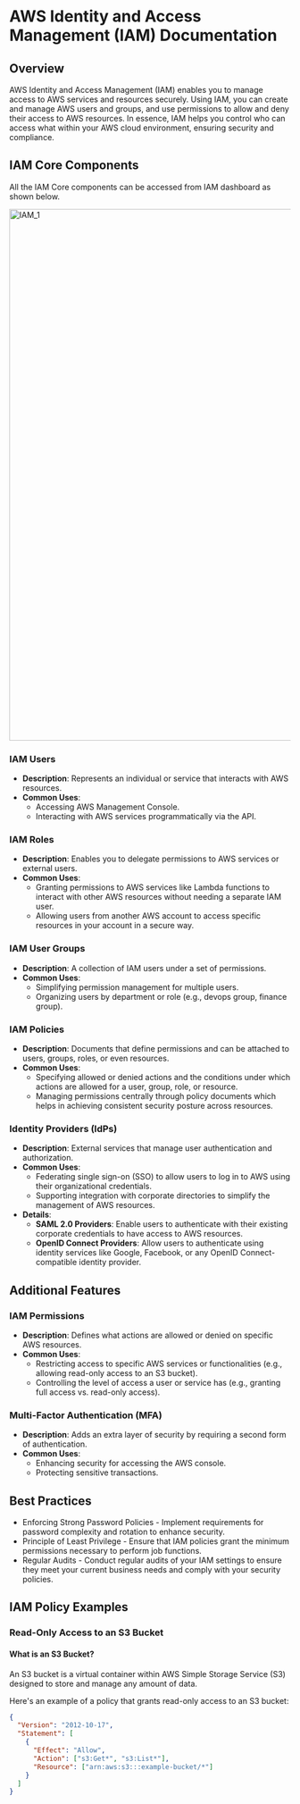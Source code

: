 # AWS Identity and Access Management (IAM) Documentation

## Overview
AWS Identity and Access Management (IAM) enables you to manage access to AWS services and resources securely. 
Using IAM, you can create and manage AWS users and groups, and use permissions to allow and deny their access to AWS resources.
In essence, IAM helps you control who can access what within your AWS cloud environment, ensuring security and compliance.

## IAM Core Components
All the IAM Core components can be accessed from IAM dashboard as shown below.

<img width="952" alt="IAM_1" src="https://github.com/sarutlaa/tinitiate-aws-glue/assets/141533429/60440f5c-809f-4072-9f71-791f250c5fab">

### IAM Users
- **Description**: Represents an individual or service that interacts with AWS resources.
- **Common Uses**:
  - Accessing AWS Management Console.
  - Interacting with AWS services programmatically via the API.
 
### IAM Roles
- **Description**: Enables you to delegate permissions to AWS services or external users.
- **Common Uses**:
  - Granting permissions to AWS services like Lambda functions to interact with other AWS resources without needing a separate IAM user.
  - Allowing users from another AWS account to access specific resources in your account in a secure way.
  
### IAM User Groups
- **Description**: A collection of IAM users under a set of permissions.
- **Common Uses**:
  - Simplifying permission management for multiple users.
  - Organizing users by department or role (e.g., devops group, finance group).
    
### IAM Policies
- **Description**: Documents that define permissions and can be attached to users, groups, roles, or even resources.
- **Common Uses**:
  - Specifying allowed or denied actions and the conditions under which actions are allowed for a user, group, role, or resource.
  - Managing permissions centrally through policy documents which helps in achieving consistent security posture across resources.
    
### Identity Providers (IdPs)
- **Description**: External services that manage user authentication and authorization.
- **Common Uses**:
  - Federating single sign-on (SSO) to allow users to log in to AWS using their organizational credentials.
  - Supporting integration with corporate directories to simplify the management of AWS resources.
- **Details**:
  - **SAML 2.0 Providers**: Enable users to authenticate with their existing corporate credentials to have access to AWS resources.
  - **OpenID Connect Providers**: Allow users to authenticate using identity services like Google, Facebook, or any OpenID Connect-compatible identity provider.

## Additional Features
### IAM Permissions
- **Description**: Defines what actions are allowed or denied on specific AWS resources.
- **Common Uses**:
  - Restricting access to specific AWS services or functionalities (e.g., allowing read-only access to an S3 bucket).
  - Controlling the level of access a user or service has (e.g., granting full access vs. read-only access).

### Multi-Factor Authentication (MFA)
- **Description**: Adds an extra layer of security by requiring a second form of authentication.
- **Common Uses**:
  - Enhancing security for accessing the AWS console.
  - Protecting sensitive transactions.

## Best Practices

* Enforcing Strong Password Policies - Implement requirements for password complexity and rotation to enhance security.
* Principle of Least Privilege - Ensure that IAM policies grant the minimum permissions necessary to perform job functions.
* Regular Audits - Conduct regular audits of your IAM settings to ensure they meet your current business needs and comply with your security policies.

## IAM Policy Examples

### Read-Only Access to an S3 Bucket
#### What is an S3 Bucket? 
An S3 bucket is a virtual container within AWS Simple Storage Service (S3) designed to store and manage any amount of data.

Here's an example of a policy that grants read-only access to an S3 bucket:
```json
{
  "Version": "2012-10-17",
  "Statement": [
    {
      "Effect": "Allow",
      "Action": ["s3:Get*", "s3:List*"],
      "Resource": ["arn:aws:s3:::example-bucket/*"]
    }
  ]
}
```
